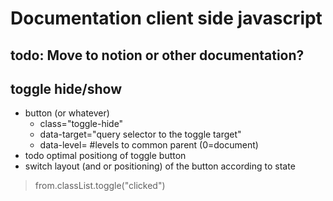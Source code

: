 # Documentation client side javascript

## todo: Move to notion or other documentation?

## toggle hide/show
- button (or whatever)
    - class="toggle-hide"
    - data-target="query selector to the toggle target"
    - data-level= #levels to common parent (0=document)
- todo optimal positiong of toggle button
- switch layout (and or positioning) of the button according to state
>    from.classList.toggle("clicked")



  